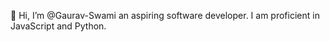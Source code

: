 👋 Hi, I’m @Gaurav-Swami an aspiring software developer. I am proficient in JavaScript and Python. 


<!---
Gaurav-Swami/Gaurav-Swami is a ✨ special ✨ repository because its `README.md` (this file) appears on your GitHub profile.
You can click the Preview link to take a look at your changes.
--->
